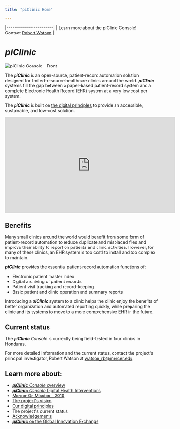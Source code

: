 ```yaml
---
title: "piClinic Home"

---
```


|------------------------|
| Learn more about the piClinic Console!<br>Contact [Robert Watson](mailto://watson_rb@mercer.edu) |

# _piClinic_

![piClinic Console - Front]({{site.baseurl}}/images/TermFront-piclinic_sm.jpg)

The _**piClinic**_ is an open-source, patient-record automation solution designed for limited-resource healthcare clinics around the world. _**piClinic**_ systems fill the gap between a paper-based patient-record system and a complete Electronic Health Record (EHR) system at a very low cost per system.

The _**piClinic**_  is built on [the digital principles]({{site.baseurl}}/principles/) to provide an accessible, sustainable, and low-cost solution.

<iframe width="560" height="315" src="https://www.youtube.com/embed/5fK48E44z5Q?rel=0" frameborder="0" allow="autoplay; encrypted-media" allowfullscreen></iframe>

## Benefits

Many small clinics around the world would benefit from some form of patient-record automation to reduce duplicate and misplaced files and improve their ability to report on patients and clinic activities. However, for many of these clinics, an EHR system is too costl to install and too complex to  maintain. 

_**piClinic**_ provides the essential patient-record automation functions of:

* Electronic patient master index
* Digital archiving of patient records
* Patient visit tracking and record-keeping
* Basic patient and clinic operation and summary reports

Introducing a _**piClinic**_ system to a clinic helps the clinic enjoy the benefits of better organization and automated reporting quickly, while preparing the clinic and its systems to move to a more comprehensive EHR in the future.

## Current status

The _**piClinic** Console_ is currently being field-tested in four clinics in Honduras.

For more detailed information and the current status, contact the project's principal investigator, Robert Watson at [watson_rb@mercer.edu](mailto://watson_rb@mercer.edu).

## Learn more about:

* [_**piClinic** Console_ overview]({{site.baseurl}}/cts/)
* [_**piClinic** Console_ Digital Health Interventions]({{site.baseurl}}/piclinic-dhi/)
* [Mercer On Mission - 2019]({{site.baseurl}}/mom-2019/)
* [The project's vision]({{site.baseurl}}/vision/)
* [Our digital principles]({{site.baseurl}}/principles/)
* [The project's current status]({{site.baseurl}}/cts/#milestones)
* [Acknowledgements]({{site.baseurl}}/thanks)
* [_**piClinic**_ on the Global Innovation Exchange](https://www.globalinnovationexchange.org/innovation/piclinic-console)
